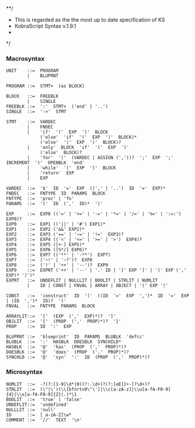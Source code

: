 **/
* This is regarded as the the most up to date specification of KS
* KobraScript Syntax v.1.9.1
* 
*/

### Macrosyntax

    UNIT    ::=  PROGRAM
            |    BLUPRNT

    PROGRAM ::=  STMT+  (as BLOCK)

    BLOCK   ::=  FREEBLK
            |    SINGLE
    FREEBLK ::=  ':'  STMT+  ('end' | '..')
    SINGLE  ::=  '->'  STMT

    STMT    ::=  VARDEC
            |    FNDEC
            |    'if'  '('  EXP  ')'  BLOCK
                 ('else'  'if'  '('  EXP  ')'  BLOCK)*
                 ('else'  '('  EXP  ')'  BLOCK)?
            |    'only'  BLOCK  'if'  '('  EXP  ')'
                 ('else'  BLOCK)?
            |    'for'  '('  (VARDEC | ASSIGN (','))?  ';'  EXP  ';'  INCREMENT  ')'  OPENBLK  'end'
            |    'while'  '('  EXP  ')'  BLOCK
            |    'return'  EXP
            |    EXP

    VARDEC  ::=  '$'  ID  '='  EXP  ((',' | '..')  ID  '='  EXP)*
    FNDEC   ::=  FNTYPE  ID  PARAMS  BLOCK
    FNTYPE  ::=  'proc' | 'fn'
    PARAMS  ::=  '('  ID  (','  ID)*  ')'

    EXP     ::=  EXP0 (('=' | '+=' | '-=' | '*=' | '/=' | '%=' | ':=:') EXP0)?
    EXP0    ::=  EXP1 (('||' | '#') EXP1)*
    EXP1    ::=  EXP2 ('&&' EXP2)*
    EXP2    ::=  EXP3 ('==' | '~=' | '!='  EXP3)?
    EXP3    ::=  EXP4 (('<' | '<=' | '>=' | '>')  EXP4)?
    EXP4    ::=  EXP5 ([+-] EXP5)*
    EXP5    ::=  EXP6 ([%*/] EXP6)*
    EXP6    ::=  EXP7 (('**' | '-**')  EXP7)
    EXP7    ::=  ('~!' | '~?')?  EXP8
    EXP8    ::=  ('!' | '++' | '--')?  EXP9
    EXP9    ::=  EXPRT ('++' | '--' | '.' ID | '[' EXP ']' | '(' EXP (',' EXP)* ')')*
    EXPRT   ::=  UNDEFLIT | NULLLIT | BOOLIT | STRLIT | NUMLIT
            |    ID | CONST | FNVAL | ARRAY | OBJECT | '(' EXP ')'

    CONST   ::=  'construct'  ID  '('  ((ID  '='  EXP  ',')*  ID  '='  EXP | (ID  ',')*  ID)?  ')'
    FNVAL   ::=  FNTYPE  PARAMS  BLOCK

    ARRAYLIT::=  '['  (EXP  (','  EXP)*)?  ']'
    OBJLIT  ::=  '{'  (PROP  (','  PROP)*)?  '}'
    PROP    ::=  ID  ':'  EXP

    BLUPRNT ::=  'blueprint'  ID  PARAMS  BLUBLK  'defcc'
    BLUBLK  ::=  ':'  HASBLK  DOESBLK  SYNCHILD*
    HASBLK  ::=  '@'  'has'  (PROP  (','  PROP)*)?
    DOESBLK ::=  '@'  'does'  (PROP  (','  PROP)*)?
    SYNCHLD ::=  '@'  'syn'  ':'  ID  (PROP  (','  PROP)*)?

### Microsyntax

    NUMLIT  ::=  -?(?:[1-9]\d*|0)(?:.\d+)?(?:[eE][+-]?\d+)?
    STRLIT  ::=  (\"|\')(\\[bfnrtv0\"\']|\\c[a-zA-z]|\\u[a-fA-F0-9]{4}|\\x[a-fA-F0-9]{2}|.)*\1
    BOOLIT  ::=  'true' | 'false'
    UNDEFLIT::=  'undefined'
    NULLLIT ::=  'null'
    ID      ::=  [_a-zA-Z]\w*
    COMMENT ::=  '//'  TEXT  '\n'
